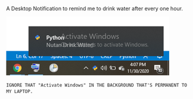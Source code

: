 A Desktop Notification to remind me to drink water after every one hour.

![Result](https://github.com/nootz1999/Learning/blob/main/PythonDesktopNotification/Desktop.png)






`IGNORE THAT "Activate Windows" IN THE BACKGROUND THAT'S PERMANENT TO MY LAPTOP.`
